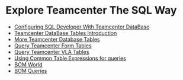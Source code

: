 # Explore Teamcenter The SQL Way
* [Configuring SQL Developer With Teamcenter DataBase ][_sqldevconfig]
* [Teamcenter DataBase Tables Introduction ][_tctables1]
* [More Teamcenter Database Tables ][_tctables2]
* [Query Teamcenter Form Tables ][_queryForms]
* [Query Teamcenter VLA Tables][_queryVLAs]
* [Using Common Table Expressions for queries][_usingCTEs]
* [BOM World][_bomPersistence]
* [BOM Queries][_bomQueries]

[_sqldevconfig]: https://github.com/pawanit17/Exploring-Teamcenter-The-SQL-Way/wiki/Configuring-SQL-Developer-To-Teamcenter-Database
[_tctables1]: https://github.com/pawanit17/Exploring-Teamcenter-The-SQL-Way/wiki/Basic-Teamcenter-Tables-Of-Interest
[_tctables2]: https://github.com/pawanit17/Exploring-Teamcenter-The-SQL-Way/wiki/More-Teamcenter-Tables
[_queryForms]: https://github.com/pawanit17/Exploring-Teamcenter-The-SQL-Way/wiki/Querying-Form-Properties
[_queryVLAs]: https://github.com/pawanit17/Exploring-Teamcenter-The-SQL-Way/wiki/Querying-Variable-Length-Arrays
[_usingCTEs]: https://github.com/pawanit17/Exploring-Teamcenter-The-SQL-Way/wiki/Using-Common-Table-Expressions-In-Teamcenter
[_bomPersistence]: https://github.com/pawanit17/Exploring-Teamcenter-The-SQL-Way/wiki/BOM-World
[_bomQueries]: https://github.com/pawanit17/Exploring-Teamcenter-The-SQL-Way/wiki/BOM-Queries
